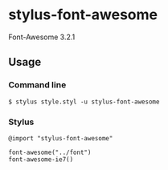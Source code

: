 stylus-font-awesome
===================

Font-Awesome 3.2.1

## Usage

### Command line

    $ stylus style.styl -u stylus-font-awesome

### Stylus

    @import "stylus-font-awesome"

    font-awesome("../font")
    font-awesome-ie7()
